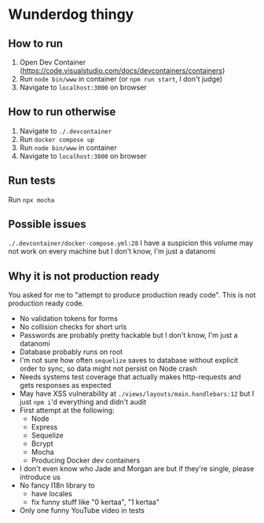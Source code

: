 # Wunderdog thingy

## How to run
1. Open Dev Container (https://code.visualstudio.com/docs/devcontainers/containers)
2. Run `node bin/www` in container (or `npm run start`, I don't judge)
3. Navigate to `localhost:3000` on browser

## How to run otherwise
1. Navigate to `./.devcontainer`
2. Run `docker compose up`
3. Run `node bin/www` in container
4. Navigate to `localhost:3000` on browser

## Run tests
Run `npx mocha`

## Possible issues
`./.devcontainer/docker-compose.yml:28` I have a suspicion this volume may not work on every machine but I don't know, I'm just a datanomi 

## Why it is not production ready
You asked for me to "attempt to produce production ready code". This is not production ready code.
- No validation tokens for forms
- No collision checks for short urls
- Passwords are probably pretty hackable but I don't know, I'm just a datanomi
- Database probably runs on root
- I'm not sure how often `sequelize` saves to database without explicit order to sync, so data might not persist on Node crash
- Needs systems test coverage that actually makes http-requests and gets responses as expected
- May have XSS vulnerability at `./views/layouts/main.handlebars:12` but I just `npm i`'d everything and didn't audit
- First attempt at the following:
  - Node
  - Express
  - Sequelize
  - Bcrypt
  - Mocha
  - Producing Docker dev containers
- I don't even know who Jade and Morgan are but if they're single, please introduce us
- No fancy I18n library to
  - have locales
  - fix funny stuff like "0 kertaa", "1 kertaa"
- Only one funny YouTube video in tests